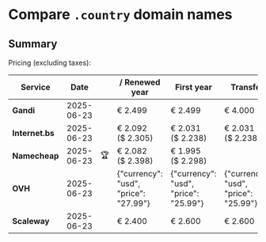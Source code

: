 # Compare `.country` domain names

## Summary

Pricing (excluding taxes):

| Service | Date |  | / Renewed year | First year | Transfer | Restoration |
|--|--|--|--|--|--|--|
| **Gandi** | 2025-06-23 |  | € 2.499 | € 2.499 | € 4.000 | € 2.499 |
| **Internet.bs** | 2025-06-23 |  | € 2.092<br>($ 2.305) | € 2.031<br>($ 2.238) | € 2.031<br>($ 2.238) | € 2.154<br>($ 2.373) |
| **Namecheap** | 2025-06-23 | 🏆 | € 2.082<br>($ 2.398) | € 1.995<br>($ 2.298) |  |  |
| **OVH** | 2025-06-23 |  | {"currency": "usd", "price": "27.99"} | {"currency": "usd", "price": "25.99"} | {"currency": "usd", "price": "25.99"} |  |
| **Scaleway** | 2025-06-23 |  | € 2.400 | € 2.600 | € 2.600 | € 2.900 |
